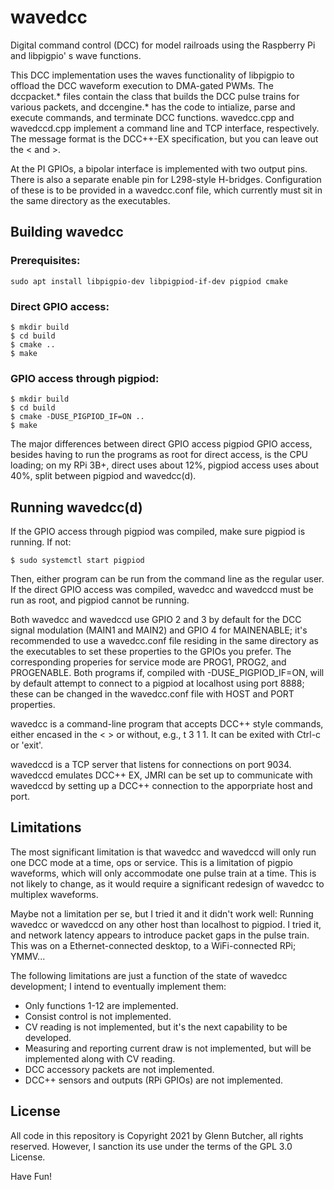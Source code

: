 # wavedcc
Digital command control (DCC) for model railroads using the Raspberry Pi and libpigpio' s wave functions.

This DCC implementation uses the waves functionality of libpigpio to offload the DCC waveform execution to DMA-gated PWMs. The dccpacket.* files contain the class that builds the DCC pulse trains for various packets, and dccengine.* has the code to intialize, parse and execute commands, and terminate DCC functions.  wavedcc.cpp and wavedccd.cpp implement a command line and TCP interface, respectively.  The message format is the DCC++-EX specification, but you can leave out the < and >.

At the PI GPIOs, a bipolar interface is implemented with two output pins.  There is also a separate enable pin for L298-style H-bridges.  Configuration of these is to be provided in a wavedcc.conf file, which currently must sit in the same directory as the executables.

## Building wavedcc

### Prerequisites: 
```
sudo apt install libpigpio-dev libpigpiod-if-dev pigpiod cmake
```
### Direct GPIO access:
```
$ mkdir build
$ cd build
$ cmake ..
$ make
```
### GPIO access through pigpiod:
```
$ mkdir build
$ cd build
$ cmake -DUSE_PIGPIOD_IF=ON ..
$ make
```
The major differences between direct GPIO access pigpiod GPIO access, besides having to run the programs as root for direct access, is the CPU loading; on my RPi 3B+, direct uses about 12%, pigpiod access uses about 40%, split between pigpiod and wavedcc(d).

## Running wavedcc(d)

If the GPIO access through pigpiod was compiled, make sure pigpiod is running.  If not:
```
$ sudo systemctl start pigpiod
```
Then, either program can be run from the command line as the regular user.  If the direct GPIO access was compiled, wavedcc and wavedccd must be run as root, and pigpiod cannot be running.

Both wavedcc and wavedccd use GPIO 2 and 3 by default for the DCC signal modulation (MAIN1 and MAIN2) and GPIO 4 for MAINENABLE; it's recommended to use a wavedcc.conf file residing in the same directory as the executables to set these properties to the GPIOs you prefer.  The corresponding properies for service mode are PROG1, PROG2, and PROGENABLE.  Both programs if, compiled with -DUSE_PIGPIOD_IF=ON, will by default attempt to connect to a pigpiod at localhost using port 8888; these can be changed in the wavedcc.conf file with HOST and PORT properties.

wavedcc is a command-line program that accepts DCC++ style commands, either encased in the < > or without, e.g., t 3 1 1.  It can be exited with Ctrl-c or 'exit'.

wavedccd is a TCP server that listens for connections on port 9034.  wavedccd emulates DCC++ EX, JMRI can be set up to communicate with wavedccd by setting up a DCC++ connection to the apporpriate host and port.

## Limitations

The most significant limitation is that wavedcc and wavedccd will only run one DCC mode at a time, ops or service.  This is a limitation of pigpio waveforms, which will only accommodate one pulse train at a time.  This is not likely to change, as it would require a significant redesign of wavedcc to multiplex waveforms.

Maybe not a limitation per se, but I tried it and it didn't work well: Running wavedcc or wavedccd on any other host than localhost to pigpiod.  I tried it, and network latency appears to introduce packet gaps in the pulse train.  This was on a Ethernet-connected desktop, to a WiFi-connected RPi; YMMV...

The following limitations are just a function of the state of wavedcc development; I intend to eventually implement them:

- Only functions 1-12 are implemented.
- Consist control is not implemented.
- CV reading is not implemented, but it's the next capability to be developed.
- Measuring and reporting current draw is not implemented, but will be implemented along with CV reading.
- DCC accessory packets are not implemented.
- DCC++ sensors and outputs (RPi GPIOs) are not implemented.

## License

All code in this repository is Copyright 2021 by Glenn Butcher, all rights reserved.  However, I sanction its use under the terms of the GPL 3.0 License.

Have Fun!
